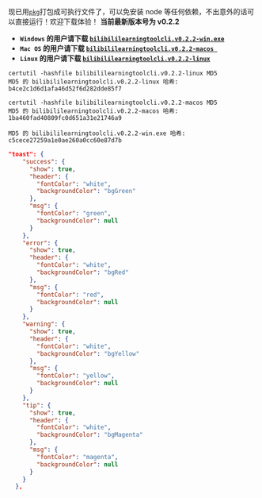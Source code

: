 现已用<a href="https://www.npmjs.com/package/pkg">`pkg`</a>打包成可执行文件了，可以免安装 node 等任何依赖，不出意外的话可以直接运行！欢迎下载体验！
**当前最新版本号为 v0.2.2**

- **`Windows` 的用户请下载 <a href="https://github.com/freysu/bilibiliLearningToolCLI/releases/download/v0.2.2/bilibililearningtoolcli.v0.2.2-win.exe">`bilibililearningtoolcli.v0.2.2-win.exe`</a>**
- **`Mac OS` 的用户请下载 <a href="https://github.com/freysu/bilibiliLearningToolCLI/releases/download/v0.2.2/bilibililearningtoolcli.v0.2.2-macos">`bilibililearningtoolcli.v0.2.2-macos `</a>**
- **`Linux` 的用户请下载 <a href="https://github.com/freysu/bilibiliLearningToolCLI/releases/download/v0.2.2/bilibililearningtoolcli.v0.2.2-linux">`bilibililearningtoolcli.v0.2.2-linux`</a>**

```
certutil -hashfile bilibililearningtoolcli.v0.2.2-linux MD5
MD5 的 bilibililearningtoolcli.v0.2.2-linux 哈希:
b4ce2c1d6d1afa46d52f6d282dde85f7

certutil -hashfile bilibililearningtoolcli.v0.2.2-macos MD5
MD5 的 bilibililearningtoolcli.v0.2.2-macos 哈希:
1ba460fad40809fc0d651a31e21746a9

MD5 的 bilibililearningtoolcli.v0.2.2-win.exe 哈希:
c5cece27259a1e0ae260a0cc60e87d7b
```

```json
"toast": {
    "success": {
      "show": true,
      "header": {
        "fontColor": "white",
        "backgroundColor": "bgGreen"
      },
      "msg": {
        "fontColor": "green",
        "backgroundColor": null
      }
    },
    "error": {
      "show": true,
      "header": {
        "fontColor": "white",
        "backgroundColor": "bgRed"
      },
      "msg": {
        "fontColor": "red",
        "backgroundColor": null
      }
    },
    "warning": {
      "show": true,
      "header": {
        "fontColor": "white",
        "backgroundColor": "bgYellow"
      },
      "msg": {
        "fontColor": "yellow",
        "backgroundColor": null
      }
    },
    "tip": {
      "show": true,
      "header": {
        "fontColor": "white",
        "backgroundColor": "bgMagenta"
      },
      "msg": {
        "fontColor": "magenta",
        "backgroundColor": null
      }
    }
  },
```
